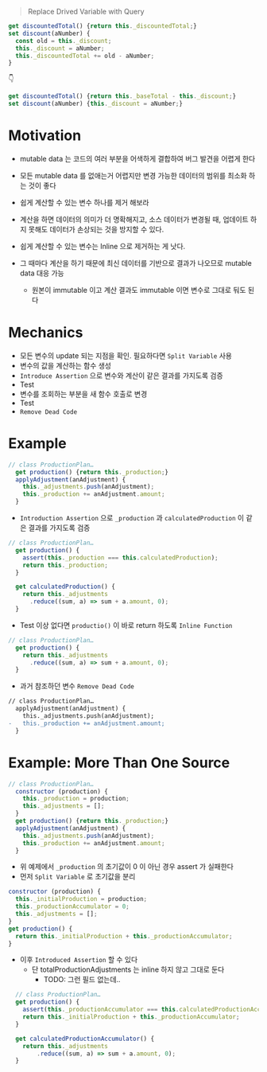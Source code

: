 > Replace Drived Variable with Query

```js
get discountedTotal() {return this._discountedTotal;}
set discount(aNumber) {
  const old = this._discount;
  this._discount = aNumber;
  this._discountedTotal += old - aNumber;
}
```

👇

```js
get discountedTotal() {return this._baseTotal - this._discount;}
set discount(aNumber) {this._discount = aNumber;}
```

# Motivation

- mutable data 는 코드의 여러 부분을 어색하게 결합하여 버그 발견을 어렵게 한다
- 모든 mutable data 를 없애는거 어렵지만 변경 가능한 데이터의 범위를 최소화 하는 것이 좋다

- 쉽게 계산할 수 있는 변수 하나를 제거 해보라
- 계산을 하면 데이터의 의미가 더 명확해지고, 소스 데이터가 변경될 때, 업데이트 하지 못해도 데이터가 손상되는 것을 방지할 수 있다.

- 쉽게 계산할 수 있는 변수는 Inline 으로 제거하는 게 낫다.
- 그 때마다 계산을 하기 때문에 최신 데이터를 기반으로 결과가 나오므로 mutable data 대응 가능
  - 원본이 immutable 이고 계산 결과도 immutable 이면 변수로 그대로 둬도 된다

# Mechanics

- 모든 변수의 update 되는 지점을 확인. 필요하다면 `Split Variable` 사용
- 변수의 값을 계산하는 함수 생성
- `Introduce Assertion` 으로 변수와 계산이 같은 결과를 가지도록 검증
- Test
- 변수를 조회하는 부분을 새 함수 호출로 변경
- Test
- `Remove Dead Code`

# Example

```js
// class ProductionPlan…
  get production() {return this._production;}
  applyAdjustment(anAdjustment) {
    this._adjustments.push(anAdjustment);
    this._production += anAdjustment.amount;
  }
```

- `Introduction Assertion` 으로 `_production` 과 `calculatedProduction` 이 같은 결과를 가지도록 검증

```js
// class ProductionPlan…
  get production() {
    assert(this._production === this.calculatedProduction);
    return this._production;
  }

  get calculatedProduction() {
    return this._adjustments
      .reduce((sum, a) => sum + a.amount, 0);
  }
```

- Test 이상 없다면 `productio()` 이 바로 return 하도록 `Inline Function`

```js
// class ProductionPlan…
  get production() {
    return this._adjustments
      .reduce((sum, a) => sum + a.amount, 0);
  }
```

- 과거 참조하던 변수 `Remove Dead Code`

```diff
// class ProductionPlan…
  applyAdjustment(anAdjustment) {
    this._adjustments.push(anAdjustment);
-   this._production += anAdjustment.amount;
  }
```

# Example: More Than One Source

```js
// class ProductionPlan…
  constructor (production) {
    this._production = production;
    this._adjustments = [];
  }
  get production() {return this._production;}
  applyAdjustment(anAdjustment) {
    this._adjustments.push(anAdjustment);
    this._production += anAdjustment.amount;
  }
```

- 위 예제에서 `_production` 의 초기값이 0 이 아닌 경우 assert 가 실패한다
- 먼저 `Split Variable` 로 초기값을 분리

```js
constructor (production) {
  this._initialProduction = production;
  this._productionAccumulator = 0;
  this._adjustments = [];
}
get production() {
  return this._initialProduction + this._productionAccumulator;
}
```

- 이후 `Introduced Assertion` 할 수 있다
  - 단 totalProductionAdjustments 는 inline 하지 않고 그대로 둔다
    - TODO: 그런 필드 없는데..

```js
  // class ProductionPlan…
  get production() {
    assert(this._productionAccumulator === this.calculatedProductionAccumulator);
    return this._initialProduction + this._productionAccumulator;
  }

  get calculatedProductionAccumulator() {
    return this._adjustments
        .reduce((sum, a) => sum + a.amount, 0);
  }
```
